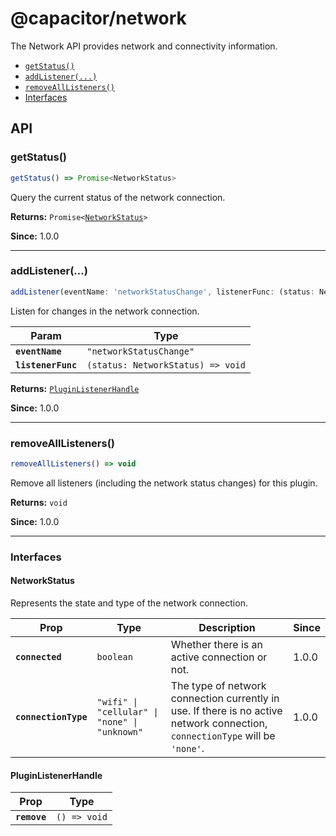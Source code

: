 # @capacitor/network

The Network API provides network and connectivity information.

<!--DOCGEN_INDEX_START-->
<div class="docgen docgen-index">

* [`getStatus()`](#getstatus)
* [`addListener(...)`](#addlistener)
* [`removeAllListeners()`](#removealllisteners)
* [Interfaces](#interfaces)

</div>
<!--DOCGEN_INDEX_END-->

<!--DOCGEN_API_START-->
<!--Update the source file JSDoc comments and rerun docgen to update the docs below-->
<div class="docgen docgen-api">

## API

### getStatus()

```typescript
getStatus() => Promise<NetworkStatus>
```

Query the current status of the network connection.

**Returns:** <code>Promise&lt;<a href="#networkstatus">NetworkStatus</a>&gt;</code>

**Since:** 1.0.0

--------------------


### addListener(...)

```typescript
addListener(eventName: 'networkStatusChange', listenerFunc: (status: NetworkStatus) => void) => PluginListenerHandle
```

Listen for changes in the network connection.

| Param              | Type                                         |
| ------------------ | -------------------------------------------- |
| **`eventName`**    | <code>"networkStatusChange"</code>           |
| **`listenerFunc`** | <code>(status: NetworkStatus) => void</code> |

**Returns:** <code><a href="#pluginlistenerhandle">PluginListenerHandle</a></code>

**Since:** 1.0.0

--------------------


### removeAllListeners()

```typescript
removeAllListeners() => void
```

Remove all listeners (including the network status changes) for this plugin.

**Returns:** <code>void</code>

**Since:** 1.0.0

--------------------


### Interfaces


#### NetworkStatus

Represents the state and type of the network connection.

| Prop                 | Type                                                     | Description                                                                                                                   | Since |
| -------------------- | -------------------------------------------------------- | ----------------------------------------------------------------------------------------------------------------------------- | ----- |
| **`connected`**      | <code>boolean</code>                                     | Whether there is an active connection or not.                                                                                 | 1.0.0 |
| **`connectionType`** | <code>"wifi" \| "cellular" \| "none" \| "unknown"</code> | The type of network connection currently in use. If there is no active network connection, `connectionType` will be `'none'`. | 1.0.0 |


#### PluginListenerHandle

| Prop         | Type                    |
| ------------ | ----------------------- |
| **`remove`** | <code>() => void</code> |

</div>
<!--DOCGEN_API_END-->